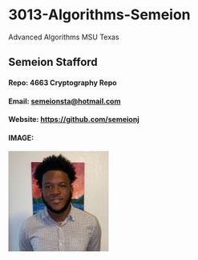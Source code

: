 # 3013-Algorithms-Semeion
Advanced Algorithms MSU Texas

## Semeion Stafford
#### Repo: 4663 Cryptography Repo
#### Email: semeionsta@hotmail.com
#### Website: https://github.com/semeionj

#### IMAGE:
<img src="https://github.com/semeionj/3013-Algorithms-Semeion/blob/main/_imgs/Me.jpg" width="200">
